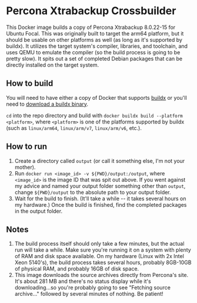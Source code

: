 # Percona Xtrabackup Crossbuilder

This Docker image builds a copy of Percona Xtrabackup 8.0.22-15 for Ubuntu Focal. This was originally built
to target the arm64 platform, but it should be usable on other platforms as well (as long as it's supported
by buildx). It utilizes the target system's compiler, libraries, and toolchain, and uses QEMU to emulate
the compiler (so the build process is going to be pretty slow).  It spits out a set of completed Debian
packages that can be directly installed on the target system.

## How to build

You will need to have either a copy of Docker that supports [buildx](https://docs.docker.com/buildx/working-with-buildx/)
or you'll need to [download a buildx binary](https://github.com/docker/buildx/releases).

`cd` into the repo directory and build with `docker buildx build --platform <platform>`, where `<platform>`
is one of the platforms supported by buildx (such as `linux/arm64`, `linux/arm/v7`, `linux/arm/v6`, etc.).

## How to run

1. Create a directory called `output` (or call it something else, I'm not your mother).
2. Run `docker run <image_id> -v ${PWD}/output:/output`, where `<image_id>` is the image ID that was spit
out above. If you went against my advice and named your output folder something other than `output`,
change `${PWD}/output` to the absolute path to your output folder.
3. Wait for the build to finish.  (It'll take a while -- it takes several hours on my hardware.)  Once the
build is finished, find the completed packages in the output folder.

## Notes

1. The build process itself should only take a few minutes, but the actual run will take a while. Make sure
you're running it on a system with plenty of RAM and disk space available.  On my hardware (Linux with
2x Intel Xeon 5140's), the build process takes several hours, probably 8GB-10GB of physical RAM, and
probably 16GB of disk space.
2. This image downloads the source archives directly from Percona's site. It's about 281 MB and there's no
status display while it's downloading...so you're probably going to see "Fetching source archive..."
followed by several minutes of nothing. Be patient!

